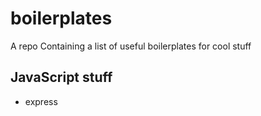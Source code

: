 # boilerplates
A repo Containing a list of useful boilerplates for cool stuff


## JavaScript stuff
* express

